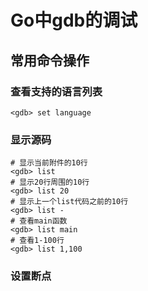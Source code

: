 # Go中gdb的调试

## 常用命令操作

### 查看支持的语言列表

```shell
<gdb> set language
```

### 显示源码

```shell
# 显示当前附件的10行
<gdb> list
# 显示20行周围的10行
<gdb> list 20
# 显示上一个list代码之前的10行
<gdb> list -
# 查看main函数
<gdb> list main
# 查看1-100行
<gdb> list 1,100
```



### 设置断点

```

```


